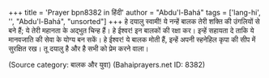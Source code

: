 +++
title = 'Prayer bpn8382 in हिंदी'
author = "Abdu'l-Bahá"
tags = ['lang-hi', '', "Abdu'l-Bahá", "unsorted"]
+++
हे दयालु स्वामी! ये नन्हें बालक तेरी शक्ति की उंगलियों से बने हैं; ये तेरी महानता के अद्भुत चिन्ह हैं। हे ईश्वर! इन बालकों की रक्षा कर। इन्हें सहायता दे ताकि ये मानवजाति की सेवा के योग्य बन सकें। हे ईश्वर! ये बालक मोती हैं, इन्हें अपनी स्हनेहिल कृपा की सीप में सुरक्षित रख। तू दयालु है और है सभी को प्रेम करने वाला।

(Source category: बालक और युवा)
(Bahaiprayers.net ID: 8382)
